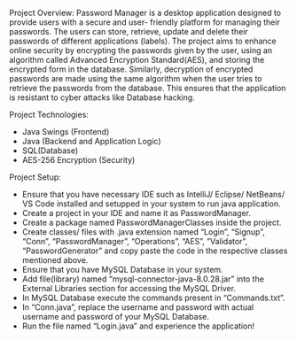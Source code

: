 Project Overview: 
Password Manager is a desktop application designed to provide users 
with a secure and user- friendly platform for managing their passwords. 
The users can store, retrieve, update and delete their passwords of 
different applications (labels). The project aims to enhance online security 
by encrypting the passwords given by the user, using an algorithm called 
Advanced Encryption Standard(AES), and storing the encrypted form in 
the database. Similarly, decryption of encrypted passwords are made 
using the same algorithm when the user tries to retrieve the passwords 
from the database. This ensures that the application is resistant to cyber 
attacks like Database hacking.

Project Technologies:
-  Java Swings (Frontend)
-  Java (Backend and Application Logic)
-  SQL(Database) 
-  AES-256 Encryption (Security)

Project Setup:  
-  Ensure that you have necessary IDE such as IntelliJ/ Eclipse/ NetBeans/ VS Code installed and setupped in your system to run java application.
-  Create a project in your IDE and name it as PasswordManager.
-  Create a package named PasswordManagerClasses inside the project.
-  Create classes/ files with .java extension named “Login”, “Signup”, “Conn”, “PasswordManager”, “Operations”, “AES”, ”Validator”, “PasswordGenerator” and
   copy paste the code in the respective classes mentioned above.
-  Ensure that you have MySQL Database in your system.
-  Add file(library) named “mysql-connector-java-8.0.28.jar” into the External Libraries section for accessing the MySQL Driver.
-  In MySQL Database execute the commands present in “Commands.txt”.
-  In “Conn.java”, replace the username and password with actual username and password of your MySQL Database.
-  Run the file named “Login.java” and experience the application! 
